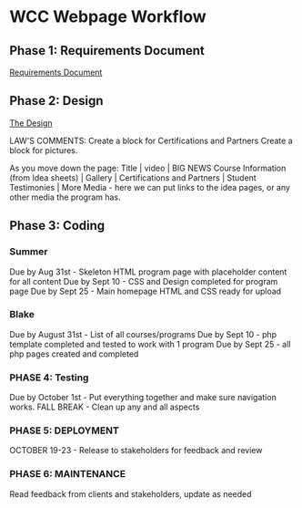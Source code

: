 # WCC Webpage Workflow

## Phase 1: Requirements Document

[Requirements Document]()

## Phase 2: Design

[The Design](https://whimsical.com/hUDPiRPEd3vG6Bjg3pYaZ)

LAW'S COMMENTS:
Create a block for Certifications and Partners
Create a block for pictures. 

As you move down the page:
Title
|
video
|
BIG NEWS
Course Information (from Idea sheets)
|
Gallery
|
Certifications and Partners
|
Student Testimonies
|
More Media - here we can put links to the idea pages, or any other media the program has.

## Phase 3: Coding

### Summer
Due by Aug 31st - Skeleton HTML program page with placeholder content for all content
Due by Sept 10 - CSS and Design completed for program page
Due by Sept 25 - Main homepage HTML and CSS ready for upload

### Blake
Due by August 31st - List of all courses/programs
Due by Sept 10 - php template completed and tested to work with 1 program
Due by Sept 25 - all php pages created and completed

### PHASE 4: Testing
Due by October 1st - Put everything together and make sure navigation works. 
FALL BREAK - Clean up any and all aspects

### PHASE 5: DEPLOYMENT
OCTOBER 19-23 - Release to stakeholders for feedback and review

### PHASE 6: MAINTENANCE
Read feedback from clients and stakeholders, update as needed
